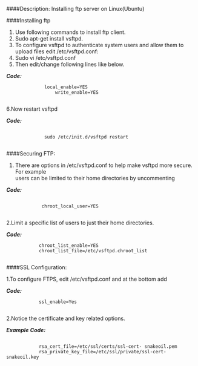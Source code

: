 ####Description:
Installing ftp server on Linux(Ubuntu)

####Installing ftp
1. Use following commands to install ftp client.<br />
2. Sudo apt-get install vsftpd.<br />
3. To configure vsftpd to authenticate system users and allow them to upload files edit /etc/vsftpd.conf:<br />
4. Sudo vi /etc/vsftpd.conf <br />
5. Then edit/change following lines like below.

**_Code:_**

```
              local_enable=YES
                  write_enable=YES
                  
```               
                  
6.Now restart vsftpd

**_Code:_**

```

              sudo /etc/init.d/vsftpd restart
            
  ```
  
####Securing FTP:

1. There are options in /etc/vsftpd.conf to help make vsftpd more secure. For example  
      users can be limited to their home directories by uncommenting
      
**_Code:_**

```

             chroot_local_user=YES
   
 ```
 
2.Limit a specific list of users to just their home directories.

**_Code:_**

```
            chroot_list_enable=YES
            chroot_list_file=/etc/vsftpd.chroot_list
      
 ```
      
####SSL Configuration:
 
1.To configure FTPS, edit /etc/vsftpd.conf and at the bottom add

**_Code:_**

 ```    
             ssl_enable=Yes
       
 ```
2.Notice the certificate and key related options.<br />

**_Example_** **_Code:_**

 ```

             rsa_cert_file=/etc/ssl/certs/ssl-cert- snakeoil.pem
             rsa_private_key_file=/etc/ssl/private/ssl-cert- snakeoil.key
   
 ```
